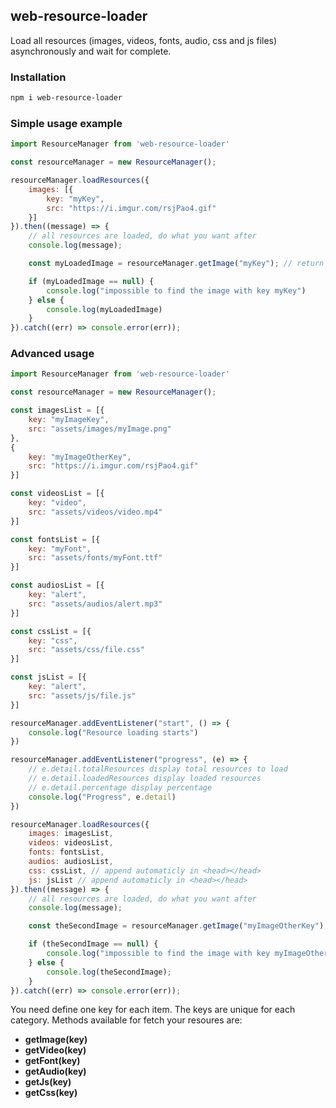 
## web-resource-loader
Load all resources (images, videos, fonts, audio, css and js files) asynchronously and wait for complete.

### Installation
```bash
npm i web-resource-loader
```

### Simple usage example
```javascript
import ResourceManager from 'web-resource-loader'

const resourceManager = new ResourceManager();

resourceManager.loadResources({
    images: [{
        key: "myKey",
        src: "https://i.imgur.com/rsjPao4.gif"
    }]
}).then((message) => {
    // all resources are loaded, do what you want after
    console.log(message);

    const myLoadedImage = resourceManager.getImage("myKey"); // return HTMLImageElement

    if (myLoadedImage == null) {
        console.log("impossible to find the image with key myKey")
    } else {
        console.log(myLoadedImage)
    }
}).catch((err) => console.error(err));
```

### Advanced usage
```javascript
import ResourceManager from 'web-resource-loader'

const resourceManager = new ResourceManager();

const imagesList = [{
    key: "myImageKey",
    src: "assets/images/myImage.png"
},
{
    key: "myImageOtherKey",
    src: "https://i.imgur.com/rsjPao4.gif"
}]

const videosList = [{
    key: "video",
    src: "assets/videos/video.mp4"
}]

const fontsList = [{
    key: "myFont",
    src: "assets/fonts/myFont.ttf"
}]

const audiosList = [{
    key: "alert",
    src: "assets/audios/alert.mp3"
}]

const cssList = [{
    key: "css",
    src: "assets/css/file.css"
}]

const jsList = [{
    key: "alert",
    src: "assets/js/file.js"
}]

resourceManager.addEventListener("start", () => {
    console.log("Resource loading starts")
})

resourceManager.addEventListener("progress", (e) => {
    // e.detail.totalResources display total resources to load
    // e.detail.loadedResources display loaded resources
    // e.detail.percentage display percentage
    console.log("Progress", e.detail)
})

resourceManager.loadResources({
    images: imagesList,
    videos: videosList,
    fonts: fontsList,
    audios: audiosList,
    css: cssList, // append automaticly in <head></head>
    js: jsList // append automaticly in <head></head>
}).then((message) => {
    // all resources are loaded, do what you want after
    console.log(message);

    const theSecondImage = resourceManager.getImage("myImageOtherKey"); // return an HTMLImageElement

    if (theSecondImage == null) {
        console.log("impossible to find the image with key myImageOtherKey")
    } else {
        console.log(theSecondImage);
    }
}).catch((err) => console.error(err));
```

You need define one key for each item. The keys are unique for each category.
Methods available for fetch your resoures are: 
- **getImage(key)**
- **getVideo(key)**
- **getFont(key)**
- **getAudio(key)**
- **getJs(key)**
- **getCss(key)**